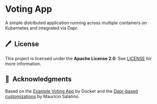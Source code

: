 # Voting App

A simple distributed application running across multiple containers on Kubernetes and integrated via Dapr.

## 🖊️&nbsp; License

This project is licensed under the **Apache License 2.0**. See [LICENSE](LICENSE) for more information.

## 🙏&nbsp; Acknowledgments

Based on the [Example Voting App](https://github.com/dockersamples/example-voting-app) by Docker and the [Dapr-based customizations](https://github.com/salaboy/example-voting-app) by Mauricio Salatino.
